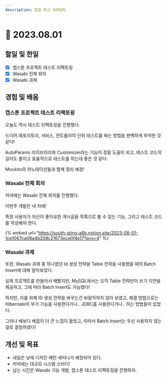 ```yaml
---
description: 일일 회고 349일차
---
```


# 🙂 2023.08.01

## 할일 및 한일&#x20;

* [x] 캡스톤 프로젝트 테스트 리팩토링&#x20;
* [x] Wasabi 전체 회의&#x20;
* [x] Wasabi 과제&#x20;

## 경험 및 배움&#x20;

### 캡스톤 프로젝트 테스트 리팩토링&#x20;

오늘도 역시 테스트 리팩토링을 진행했다.

드디어 레포지토리, 서비스, 컨트롤러의 단위 테스트를 짜는 방법을 완벽하게 파악한 것 같다!

AutoParams 라이브러리와 Customizer라는 기능이 정말 도움이 되고, 테스트 코드의 길이도 줄이고 효율적으로 테스트를 하는데 좋은 것 같다.

Mockito의 어노테이션들과 함께 정리 예정!

### Wasabi 전체 회의&#x20;

저녁에는 Wasabi 전체 회의를 진행했다.

이번주 개발은 내 차례!

특정 사용자가 자신이 좋아요한 게시글을 목록으로 볼 수 있는 기능, 그리고 테스트 코드를 작성해야 한다.

{% embed url="https://south-sting-a6b.notion.site/2023-08-01-1ce1067ca08a4b208c21673ece0f4e17?pvs=4" %}

### Wasabi 과제&#x20;

또한, Wasabi 과제 중 하나였던 Id 생성 전략을 Table 전략을 사용했을 때의 Batch Insert에 대해 알아보았다.

실제 프로젝트를 만들어서 해봤지만, MySQL에서는 오직 Table 전략만이 쓰기 지연을 제공하고, 그에 따라 Batch Insert도 가능했다!

하지만, 이를 위해 ID 생성 전략을 바꾸는건 바람직하지 않아 보였고, 해결 방법으로는 Hibernate의 부가 기능을 사용한다거나.. JDBC를 사용한다거나.. 하는 방법들이 있었다.

그러나 배보다 배꼽이 더 큰 느낌이 들었고, 따라서 Batch Insert는 우선 사용하지 않는걸로 결정하였다!

## 개선 및 목표&#x20;

* 내일은 낮에 디자인 패턴 세미나가 예정되어 있다.&#x20;
* 저녁에는 대규모 시스템 스터디!&#x20;
* 남는 시간은 Wasabi 기능 개발, 캡스톤 테스트 리팩토링을 진행하자.&#x20;
